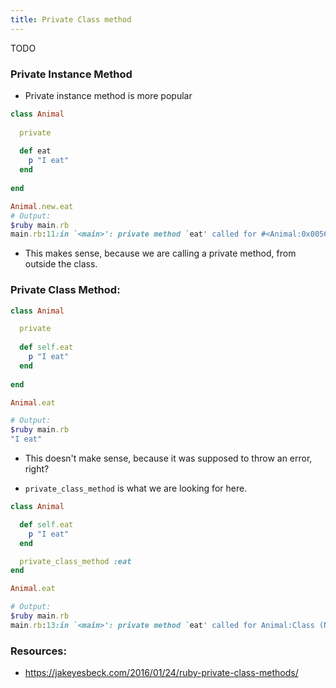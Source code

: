```yaml
---
title: Private Class method
---
```


TODO

### Private Instance Method

- Private instance method is more popular

```rb
class Animal
    
  private
  
  def eat
    p "I eat"
  end
   
end

Animal.new.eat
# Output:
$ruby main.rb
main.rb:11:in `<main>': private method `eat' called for #<Animal:0x005636bc9bf3b8> (NoMethodError)
```
- This makes sense, because we are calling a private method, from outside the class.

### Private Class Method:

```rb
class Animal

  private
    
  def self.eat
    p "I eat"
  end
   
end

Animal.eat

# Output:
$ruby main.rb
"I eat"
```

- This doesn't make sense, because it was supposed to throw an error, right?

- `private_class_method` is what we are looking for here.

```rb
class Animal

  def self.eat
    p "I eat"
  end

  private_class_method :eat
end

Animal.eat

# Output:
$ruby main.rb
main.rb:13:in `<main>': private method `eat' called for Animal:Class (NoMethodError)
```

### Resources:
- https://jakeyesbeck.com/2016/01/24/ruby-private-class-methods/